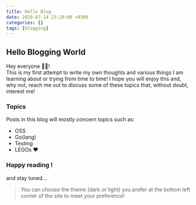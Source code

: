 ```yaml
---
title: Hello Blog
date: 2020-07-14 23:20:00 +0300
categories: []
tags: [blogging]
---
```


## Hello Blogging World
Hey everyone 👋🏻!  
This is my first attempt to write my own thoughts and various things I am learning about or trying from time to time! I hope you will enjoy this and, why not, reach me out to discuss some of these topics that, without doubt, interest me!

### Topics
Posts in this blog will mostly concern topics such as:
* OSS
* Go(lang)
* Testing
* LEGOs ❤

### Happy reading !
and stay tuned...

> You can choose the theme (dark or light) you prefer at the bottom left corner of the site to meet your preference!